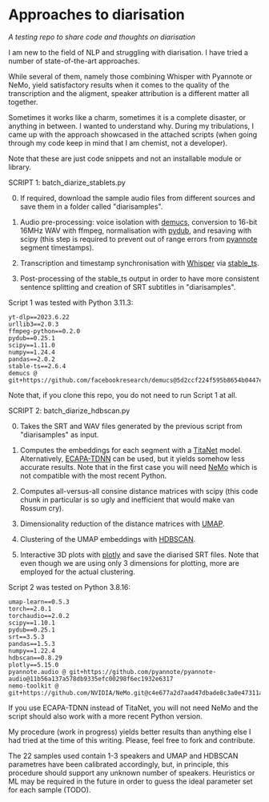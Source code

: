 # Approaches to diarisation

_A testing repo to share code and thoughts on diarisation_

I am new to the field of NLP and struggling with diarisation. I have tried a number of state-of-the-art approaches. 

While several of them, namely those combining Whisper with Pyannote or NeMo, yield satisfactory results when it comes to the quality of the transcription and the aligment, speaker attribution is a different matter all together. 

Sometimes it works like a charm, sometimes it is a complete disaster, or anything in between. I wanted to understand why. During my tribulations, I came up with the approach showcased in the attached scripts (when going through my code keep in mind that I am chemist, not a developer).

Note that these are just code snippets and not an installable module or library.


SCRIPT 1: batch_diarize_stablets.py

0. If required, download the sample audio files from different sources and save them in a folder called "diarisamples". 

1. Audio pre-processing: voice isolation with [demucs](https://github.com/facebookresearch/demucs), conversion to 16-bit 16MHz WAV with ffmpeg, normalisation with [pydub](https://github.com/jiaaro/pydub), and resaving with scipy (this step is required to prevent out of range errors from [pyannote](https://github.com/pyannote/pyannote-audio) segment timestamps).
   
2. Transcription and timestamp synchronisation with [Whisper](https://github.com/openai/whisper) via [stable_ts](https://github.com/jianfch/stable-ts).

3. Post-processing of the stable_ts output in order to have more consistent sentence splitting and creation of SRT subtitles in "diarisamples".

Script 1 was tested with Python 3.11.3:

```
yt-dlp==2023.6.22
urllib3==2.0.3
ffmpeg-python==0.2.0
pydub==0.25.1
scipy==1.11.0
numpy==1.24.4
pandas==2.0.2
stable-ts==2.6.4
demucs @ git+https://github.com/facebookresearch/demucs@5d2ccf224f595b8654b0447e06f6adc866cca61a
```
Note that, if you clone this repo, you do not need to run Script 1 at all.


SCRIPT 2: batch_diarize_hdbscan.py

0. Takes the SRT and WAV files generated by the previous script from "diarisamples" as input.

1. Computes the embeddings for each segment with a [TitaNet](https://huggingface.co/nvidia/speakerverification_en_titanet_large) model. Alternatively, [ECAPA-TDNN](https://huggingface.co/speechbrain/spkrec-ecapa-voxceleb) can be used, but it yields somehow less accurate results. Note that in the first case you will need [NeMo](https://github.com/NVIDIA/NeMo) which is not compatible with the most recent Python.

2. Computes all-versus-all consine distance matrices with scipy (this code chunk in particular is so ugly and inefficient that would make van Rossum cry).

3. Dimensionality reduction of the distance matrices with [UMAP](https://github.com/lmcinnes/umap).

4. Clustering of the UMAP embeddings with [HDBSCAN](https://github.com/scikit-learn-contrib/hdbscan).

5. Interactive 3D plots with [plotly](https://github.com/plotly/plotly.py) and save the diarised SRT files. Note that even though we are using only 3 dimensions for plotting, more are employed for the actual clustering.

Script 2 was tested on Python 3.8.16:

```
umap-learn==0.5.3
torch==2.0.1
torchaudio==2.0.2
scipy==1.10.1
pydub==0.25.1
srt==3.5.3
pandas==1.5.3
numpy==1.22.4
hdbscan==0.8.29
plotly==5.15.0
pyannote.audio @ git+https://github.com/pyannote/pyannote-audio@11b56a137a578db9335efc00298f6ec1932e6317
nemo-toolkit @ git+https://github.com/NVIDIA/NeMo.git@c4e677a2d7aad47dbade8c3a0e47311a51d03bba
```

If you use ECAPA-TDNN instead of TitaNet, you will not need NeMo and the script should also work with a more recent Python version.

My procedure (work in progress) yields better results than anything else I had tried at the time of this writing. Please, feel free to fork and contribute.

The 22 samples used contain 1-3 speakers and UMAP and HDBSCAN parametres have been calibrated accordingly, but, in principle, this procedure should support any unknown number of speakers. Heuristics or ML may be required in the future in order to guess the ideal parameter set for each sample (TODO). 


